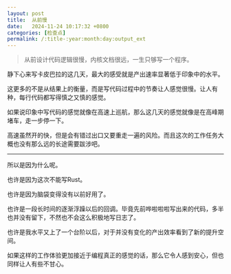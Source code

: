 ```yaml
---
layout: post
title:  从前慢
date:   2024-11-24 10:17:32 +0800
categories: [检查点]
permalink: /:title-:year:month:day:output_ext
---
```


> 从前设计代码逻辑很慢，内核文档很远，一生只够写一个程序。

静下心来写卡皮巴拉的这几天，最大的感受就是产出速率显著低于印象中的水平。

这更多的不是从结果上的衡量，而是写代码过程中的节奏让人感觉很慢。让人有种，每行代码都写得慎之又慎的感觉。

如果说印象中写代码的感觉就像在高速上巡航，那么这几天的感觉就像是在高峰期堵车，走一步停一下。

高速虽然开的快，但是会有错过出口又要重走一遍的风险。而且这次的工作任务大概也没有那么远的长途需要跋涉吧。

----

所以是因为什么呢。

也许是因为这次不能写Rust。

也许是因为脑袋变得没有以前好用了。

也许是一段长时间的逐渐浮躁以后的回调。毕竟先前哗啦啦啦写出来的代码，多半也并没有留下，不然也不会这么积极地写日志了。

也许是我水平又上了一个台阶以后，对于并没有变化的产出效率看到了新的提升空间。

如果这样的工作体验更加接近于编程真正的感觉的话，那么它令人感到安心，但也同样让人有些不甘心。
